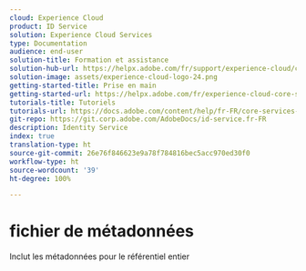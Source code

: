 ```yaml
---
cloud: Experience Cloud
product: ID Service
solution: Experience Cloud Services
type: Documentation
audience: end-user
solution-title: Formation et assistance
solution-hub-url: https://helpx.adobe.com/fr/support/experience-cloud/core-services.html
solution-image: assets/experience-cloud-logo-24.png
getting-started-title: Prise en main
getting-started-url: https://helpx.adobe.com/fr/experience-cloud-core-services/get-started.html
tutorials-title: Tutoriels
tutorials-url: https://docs.adobe.com/content/help/fr-FR/core-services-learn/tutorials/overview.html
git-repo: https://git.corp.adobe.com/AdobeDocs/id-service.fr-FR
description: Identity Service
index: true
translation-type: ht
source-git-commit: 26e76f846623e9a78f784816bec5acc970ed30f0
workflow-type: ht
source-wordcount: '39'
ht-degree: 100%

---
```



# fichier de métadonnées

Inclut les métadonnées pour le référentiel entier